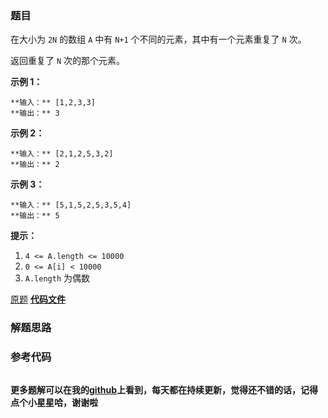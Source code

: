 ### 题目
在大小为 `2N` 的数组 `A` 中有 `N+1` 个不同的元素，其中有一个元素重复了 `N` 次。

返回重复了 `N` 次的那个元素。



**示例 1：**

    
    
    **输入：** [1,2,3,3]
    **输出：** 3
    

**示例 2：**

    
    
    **输入：** [2,1,2,5,3,2]
    **输出：** 2
    

**示例  3：**

    
    
    **输入：** [5,1,5,2,5,3,5,4]
    **输出：** 5
    



**提示：**

  1. `4 <= A.length <= 10000`
  2. `0 <= A[i] < 10000`
  3. `A.length` 为偶数

[原题](https://leetcode-cn.com/problems/n-repeated-element-in-size-2n-array/)    **[代码文件]()**


### 解题思路




### 参考代码

```go


```




**更多题解可以在我的[github](https://github.com/LZH139/leetcode_Go)上看到，每天都在持续更新，觉得还不错的话，记得点个小星星哈，谢谢啦**

